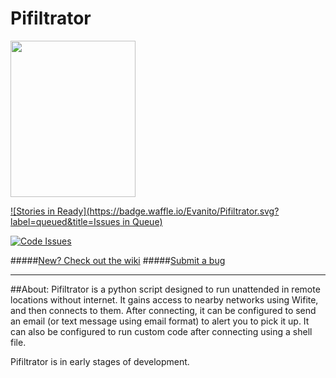 # Pifiltrator
<img src="https://imgur.com/NdB1p8w.png" width="200" height="250" />

[![Stories in Ready](https://badge.waffle.io/Evanito/Pifiltrator.svg?label=queued&title=Issues in Queue)](http://waffle.io/Evanito/Pifiltrator)

[![Code Issues](https://www.quantifiedcode.com/api/v1/project/0449d4a2f7ba497e8169885ca708f4f3/badge.svg)](https://www.quantifiedcode.com/app/project/0449d4a2f7ba497e8169885ca708f4f3)


#####[New? Check out the wiki](https://github.com/Evanito/Pifiltrator/wiki)
#####[Submit a bug](https://github.com/Evanito/Pifiltrator/issues/new)


---
##About:
  Pifiltrator is a python script designed to run unattended in remote locations without internet. It gains access to nearby networks using Wifite, and then connects to them. After connecting, it can be configured to send an email (or text message using email format) to alert you to pick it up. It can also be configured to run custom code after connecting using a shell file.
  
  Pifiltrator is in early stages of development.


